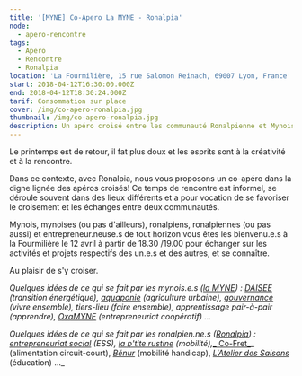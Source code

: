 ```yaml
---
title: '[MYNE] Co-Apero La MYNE - Ronalpia'
node:
  - apero-rencontre
tags:
  - Apero
  - Rencontre
  - Ronalpia
location: 'La Fourmilière, 15 rue Salomon Reinach, 69007 Lyon, France'
start: 2018-04-12T16:30:00.000Z
end: 2018-04-12T18:30:24.000Z
tarif: Consommation sur place
cover: /img/co-apero-ronalpia.jpg
thumbnail: /img/co-apero-ronalpia.jpg
description: Un apéro croisé entre les communauté Ronalpienne et Mynoise
---
```

Le printemps est de retour, il fat plus doux et les esprits sont à la créativité et à la rencontre. 

Dans ce contexte, avec Ronalpia, nous vous proposons un co-apéro dans la digne lignée des apéros croisés! Ce temps de rencontre est informel, se déroule souvent dans des lieux différents et a pour vocation de se favoriser le croisement et les échanges entre deux communautés.

Mynois, mynoises (ou pas d'ailleurs), ronalpiens, ronalpiennes (ou pas aussi) et entrepreneur.neuse.s de tout horizon vous êtes les bienvenu.e.s à la Fourmilière le 12 avril à partir de 18.30 /19.00 pour échanger sur les activités et projets respectifs des un.e.s et des autres, et se connaître. 

Au plaisir de s'y croiser. 

_Quelques idées de ce qui se fait par les mynois.e.s (_[_la MYNE_](http://lamyne.org)_) : _[_DAISEE_](http://daisee.org)_ (transition énergétique), _[_aquaponie_](https://www.lamyne.org/project/hackuaponie/)_ (agriculture urbaine), _[_gouvernance_](https://pad.lamyne.org/s/design_de_gouvernance)_ (vivre ensemble), tiers-lieu (faire ensemble), apprentissage pair-à-pair (apprendre), _[_OxaMYNE_](https://oxamyne.org/)_ (entrepreneuriat coopératif) ..._

_Quelques idées de ce qui se fait par les ronalpien.ne.s (_[_Ronalpia_](http://www.ronalpia.fr/)_) : _[_entrepreneuriat social_](http://www.ronalpia.fr/entrepreneurs-sociaux/)_ (ESS), _[_la p'tite rustine_](http://www.ronalpia.fr/startup/la-ptite-rustine/)_ (mobilité),_[_ Co-Fret_](http://www.ronalpia.fr/startup/cofret-4/)_ (alimentation circuit-court), _[_Bénur_](http://www.ronalpia.fr/startup/cofret-4/)_ (mobilité handicap), _[_L'Atelier des Saisons_](http://www.ronalpia.fr/startup/atelier-saisons-4/)_ (éducation) ..._
